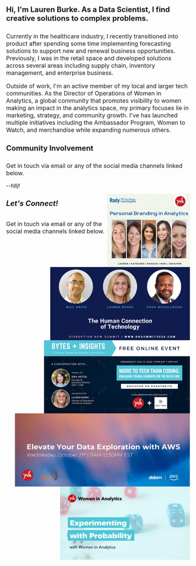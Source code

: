 <h4 style="font-size:20px;">
  Hi, I'm Lauren Burke. As a Data Scientist, I find creative solutions to complex problems.
</h4>
<p style="font-size:16px;">
Currently in the healthcare industry, I recently transitioned into product after spending some time implementing forecasting solutions to support new and renewal business opportunities. Previously, I was in the retail space and developed solutions across several areas including supply chain, inventory management, and enterprise business. 
</p>
<p style="font-size:16px;">
Outside of work, I'm an active member of my local and larger tech communities. 
As the Director of Operations of Women in Analytics, a global community that promotes visibility to women making an impact in the analytics space, my primary focuses lie in marketing, strategy, and community growth. I've has launched multiple initiatives including the Ambassador Program, Women to Watch, and merchandise while expanding numerous others.
</p>

<h4 style="font-size:20px;">
Community Involvement
</h4>
<p style="font-size:16px;">
Get in touch via email or any of the social media channels linked below.
</p>

--fdljf


<img align="right" src="assets/images/personal-branding-in-analytics.JPG" height="200">
<img align="right" src="assets/images/dnsummit.jpeg" height="200">
<img align="right" src="assets/images/bi-more-to-tech-than-coding.jpeg" height="200">
<img align="right" src="assets/images/elevate-your-data-exploration.jpg" height="200">
<img align="right" src="assets/images/cosi-sci-fest.jpg" height="200">



<h5 style="font-size:20px;">
Let's Connect!
</h5>
<p style="font-size:16px;">
Get in touch via email or any of the social media channels linked below.
</p>
